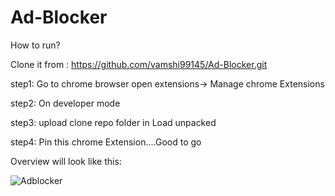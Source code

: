 # Ad-Blocker


How to run?

Clone it from : https://github.com/vamshi99145/Ad-Blocker.git


step1: Go to chrome browser open extensions-> Manage chrome Extensions

step2: On developer mode

step3: upload clone repo folder in Load unpacked 


step4: Pin this chrome Extension....Good to go

Overview will look like this:

![Adblocker](https://github.com/vamshi99145/Ad-Blocker/assets/77665988/df4f7c22-f67c-49b9-9a4e-f0a465736e50)



